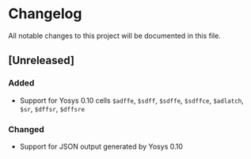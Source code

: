 # Changelog
All notable changes to this project will be documented in this file.

## [Unreleased]

### Added

- Support for Yosys 0.10 cells `$adffe`, `$sdff`, `$sdffe`, `$sdffce`, `$adlatch`, `$sr`, `$dffsr`, `$dffsre`

### Changed

- Support for JSON output generated by Yosys 0.10

